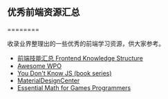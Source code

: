 ## 优秀前端资源汇总
========

  收录业界整理出的一些优秀的前端学习资源，供大家参考。
  
- [前端技能汇总 Frontend Knowledge Structure](https://github.com/JacksonTian/fks)  
- [Awesome WPO](https://github.com/davidsonfellipe/awesome-wpo)  
- [You Don't Know JS (book series)](https://github.com/getify/You-Dont-Know-JS)  
- [MaterialDesignCenter](https://github.com/lightSky/MaterialDesignCenter)  
- [Essential Math for Games Programmers](http://www.essentialmath.com/tutorial.htm)  
